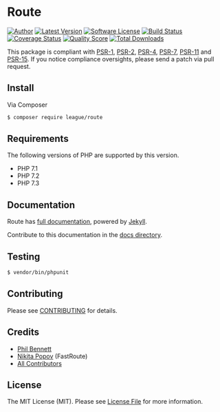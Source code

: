 # Route

[![Author](https://img.shields.io/badge/author-@philipobenito-blue.svg?style=flat-square)](https://twitter.com/philipobenito)
[![Latest Version](https://img.shields.io/github/release/thephpleague/route.svg?style=flat-square)](https://github.com/thephpleague/route/releases)
[![Software License](https://img.shields.io/badge/license-MIT-brightgreen.svg?style=flat-square)](LICENSE.md)
[![Build Status](https://img.shields.io/travis/thephpleague/route/master.svg?style=flat-square)](https://travis-ci.org/thephpleague/route)
[![Coverage Status](https://img.shields.io/scrutinizer/coverage/g/thephpleague/route.svg?style=flat-square)](https://scrutinizer-ci.com/g/thephpleague/route/code-structure)
[![Quality Score](https://img.shields.io/scrutinizer/g/thephpleague/route.svg?style=flat-square)](https://scrutinizer-ci.com/g/thephpleague/route)
[![Total Downloads](https://img.shields.io/packagist/dt/league/route.svg?style=flat-square)](https://packagist.org/packages/league/route)

This package is compliant with [PSR-1], [PSR-2], [PSR-4], [PSR-7], [PSR-11] and [PSR-15]. If you notice compliance oversights, please send a patch via pull request.

[PSR-1]: https://github.com/php-fig/fig-standards/blob/master/accepted/PSR-1-basic-coding-standard.md
[PSR-2]: https://github.com/php-fig/fig-standards/blob/master/accepted/PSR-2-coding-style-guide.md
[PSR-4]: https://github.com/php-fig/fig-standards/blob/master/accepted/PSR-4-autoloader.md
[PSR-7]: https://github.com/php-fig/fig-standards/blob/master/accepted/PSR-7-http-message.md
[PSR-11]: https://github.com/php-fig/fig-standards/blob/master/accepted/PSR-11-container.md
[PSR-15]: https://github.com/php-fig/fig-standards/blob/master/accepted/PSR-15-request-handlers.md

## Install

Via Composer

``` bash
$ composer require league/route
```

## Requirements

The following versions of PHP are supported by this version.

* PHP 7.1
* PHP 7.2
* PHP 7.3

## Documentation

Route has [full documentation](http://route.thephpleague.com), powered by [Jekyll](http://jekyllrb.com/).

Contribute to this documentation in the [docs directory](https://github.com/thephpleague/route/tree/master/docs/).

## Testing

``` bash
$ vendor/bin/phpunit
```

## Contributing

Please see [CONTRIBUTING](https://github.com/thephpleague/route/blob/master/CONTRIBUTING.md) for details.

## Credits

- [Phil Bennett](https://github.com/philipobenito)
- [Nikita Popov](https://github.com/nikic) (FastRoute)
- [All Contributors](https://github.com/thephpleague/route/contributors)

## License

The MIT License (MIT). Please see [License File](https://github.com/thephpleague/route/blob/master/LICENSE.md) for more information.
